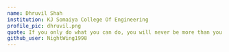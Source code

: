 ```yaml
---
name: Dhruvil Shah
institution: KJ Somaiya College Of Engineering
profile_pic: dhruvil.png
quote: If you only do what you can do, you will never be more than you are now.
github_user: NightWing1998
---
```

